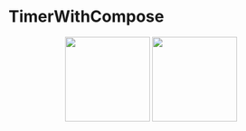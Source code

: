 # TimerWithCompose


<p align="center">
<img src="https://github.com/ahmed-tech-t/TimerWithCompose/assets/54076405/a2429b22-496c-4cc3-8030-f88d8ac2e9a9" width ="150" >
<img src="https://github.com/ahmed-tech-t/TimerWithCompose/assets/54076405/266c7b05-37af-4edb-a57e-d9c921cbf5e9" width ="150" ></br>

</p>
